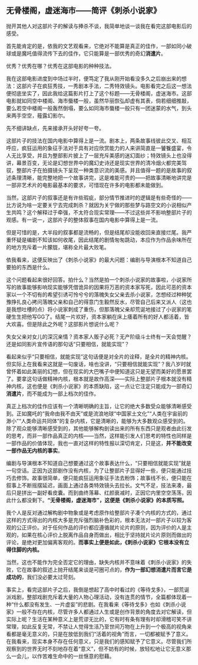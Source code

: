 ## 无骨楼阁，虚迷海市——简评《刺杀小说家》

抛开其他人对这部片子的解读与捧杀不谈，我简单地谈一谈我在看完这部电影后的感受。

首先能肯定的是，依我的文艺观看来，它绝对不能算是真正的佳作，一部如同小破球或是魔吒值得流传下去的佳作，它只能算是一部优秀的奇幻**消遣片**。

优秀？优秀在哪？优秀在这部电影的种种技法。

我在这部电影进度到中场过半时，便笃定了我从刚开始看没多久之后崩出来的想法：这部片子在疯狂秀技，一秀剧本手法，二秀特效镜头。电影看完之后这一想法便彻底坐实了，因此我给这篇影片打上了这个标题——无骨楼阁，虚迷海市。这部电影就如同空中楼阁、海市蜃楼一般，虽然华丽恢弘却虚有其表，倘若细细推敲，要么若空中楼阁一般轰然倒塌，要么如同海市蜃楼一般只有一团迷蒙的水气，到头来两手空空，薤露幻影尔。

先不细讲缺点，先来接承开头好好夸一夸。

这部片子的技法在国内电影中算得上是一流。剧本上，两条故事线彼此交叉、相互呼应，疯狂运用的象征手法对于具有对应欣赏能力的人来讲简直是一饕餮盛宴，令人无比享受，并且为整部影片披上了一层充斥美感的迷幻面纱；特效镜头上也没得讲，幕景百变，无论是幻想世界中的魔幻史诗还是现实世界的清冷烟火都完美驾驭，整部片子在拍摄镜头下呈现一种类意识流的美感。并且值得一题的是故事的叙述条理清晰，能完整地把一个故事讲完，这是难能可贵的——把故事清晰地讲完是一部非艺术片的电影最基本的要求，可惜现在许多的电影都未能做到。

当然，这部片子的叙事还是有许些瑕疵，部分情节推进时的逻辑是有些奇怪的——比方说为啥一定要关宁去完成刺杀？就因为关宁做的那些梦与路空文的小说相似产生共鸣？这个解释过于牵强，不太符合现实常理——不过这些并不影响整部片子的观感。有一说一，这部片子的整体叙事在国内电影中算得上是一流。

但是可惜的是，大半段的叙事都是流畅的，但是结尾却没能收回来直接烂尾。我严重怀疑是编剧不知该如何收尾，因此结尾的剧情匆匆跳动，本应作为作品余味所在的地方充斥着一片朦胧，堪称全片最大败笔。

依我看来，这便反映出了《刺杀小说家》的最大问题：编剧与导演根本不知道自己要拍的东西是什么。

这个问题看起来很好回答。拍什么？当然是拍一个刺杀小说家的故事啦，小说家所写的故事能够影响现实能够凭借诡异的因果将万恶的资本家写死，因此可恶的资本家以一个不切有的希望引诱可怜兮兮的落魄失女父亲去杀小说家，怎想经过种种犹豫挣扎良心拷问落魄父亲和自己的得意门生毅然反水，尽管自己后来又派人（这也是我想吐槽的点）将小说家刺成了重伤，但那落魄父亲却荒诞地接过了小说家的笔硬生生把他写GG了。结尾一片欢好，资本家躺在床上痿着所有的好人都活着，皆大欢喜。但是除此之外呢？这部影片想说什么呢？

失女父亲对女儿的深沉亲情？资本家人贩子必死？无产阶级斗士终有一天会觉醒？还是如同影片宣传语的那句话“只要相信，就能实现”？

看起来似乎“只要相信，就能实现”这句话便是对全片的诠释，是全片的精神内核。但实际上在我看来这就是一句废话，啥也没讲，“只要相信就能实现”？我八岁时就曾怀着如此美丽的幻想，但在现实的大巴嘴子中便知道这只是无望而美好的愿景罢了。要拿这句话做精神内核，根本就是故作高深——实际上整部片子根本就没有精神内核，这也便是《刺杀小说家》的本质缺陷，这一点让它注定只能成为一部奇幻**消遣片**，而不能成为一部上档次的佳作。

真正上档次的佳作应该有一个清晰明确的主旨，让它的绝大多数受众能够清晰感受到。正如魔吒的“我命由我不由天”或是流浪地球“中国家土文化”“人类在宇宙前的渺小”“人类命运共同体”的复杂内核，它是清晰的，能够为大多数观众感受到的。除了观众能够清晰感受到的，其他能够解构剖读出来的所有东西只是观者由此衍发的思考，而非一部作品真正的内核——当然，这样能引发人们思考的特性也同样是一部作品的价值体现，我也一直对这样的特性报以深切肯定，只是这，**并不能改变一部作品无内核的事实**。

编剧与导演根本不知道自己想要通过这个故事表达什么，“只要相信就能实现”就是一句空话。正因为这部剧作没有内核，为了让整部片子显得好一些，便只能通过技巧去修饰。故事很简单，便只能疯狂运用象征手法去粉饰；故事线不长，便只能在叙事上不断摇摆延迟，画面上通过各类特效镜头去拉长。文气不足，技法来凑，最后只是拼出一副好看皮囊。而到曲终落幕、红颜衰减时，正因它内里空空荡荡，因此什么都没剩下。**“无骨楼阁，虚迷海市”，这便是《刺杀小说家》的本质写照。**

我个人是反对通过解构剧中物象或是考虑原作给整部片子凑个内核的方式的，通过这样的方式得出的内核大多是充斥强烈脑补色彩的，根本无法对一部片子以较为客观的公正评价。对于任何作品的评价都应遵循就片论片的原则，因为评价的人是主观的，如果在核心评价上脱离作品自身而做出，相比于坚持就片论片原则而做出的评论，是绝对更加偏离客观的。**而事实上便是如此，《刺杀小说家》它根本没有立得住脚的内核。**

当然，这也不能作为完全否定它的理由，缺失内核并不意味着《刺杀小说家》的失败，它在故事的叙述上抛开结尾来谈是可圈可点的，**作为一部幻想消遣片而言它是成功的**，我们没必要太过苛刻。

事实上，看完这部片子之后，我倒是想起了高中时看过的《等待戈多》，一部荒诞派戏剧，整部戏剧充斥着大量的人物心理活动，没有连贯的情节，全篇都体现着一种“什么都没有发生、一片虚妄”的悲剧。在我看来《等待戈多》也如《刺杀小说家》一般不存在内核，尽管许多人都通过人生或是创作背景的角度去对它解读，但实际上呢？生活在某种意义上是荒谬无比的，它有时有条有理有时却滑稽可笑不讲常理，如此反复无常，不禁让人觉得生活乃至世间万物在上升到一个极高的视角来看都是毫无意义的，只是在放低到我们“活着的视角”而言，一切都被赋予了意义。在我看来，现实本身不存在任何意义，只是我们的感知赋予了它意义。尽管我们所观察到的世界无时不刻地存在着“意义”，但不妨有的时候，放轻松地让它无意义那么一会儿，以作苦难生命中的一丝惬意的慰藉。





